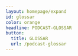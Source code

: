 ```yaml
---
layout: homepage/expand
id: glossar
color: orange
headline: PODCAST-GLOSSAR
button:
  title: GLOSSAR
  url: /podcast-glossar
---
```

